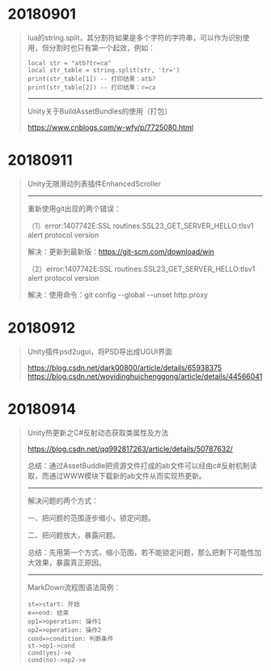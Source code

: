 # 20180901

> lua的string.split，其分割符如果是多个字符的字符串，可以作为识别使用，但分割时也只有第一个起效，例如：
>
> ```
> local str = "atb?tr=ca"
> local str_table = string.split(str, 'tr=')
> print(str_table[1]) -- 打印结果：atb?
> print(str_table[2]) -- 打印结果：r=ca
> ```
> ------
>
> Unity关于BuildAssetBundles的使用（打包）
>
> https://www.cnblogs.com/w-wfy/p/7725080.html

# 20180911

> Unity无限滑动列表插件EnhancedScroller
>
> ------
>
> 重新使用git出现的两个错误：
>
> （1）error:1407742E:SSL routines:SSL23_GET_SERVER_HELLO:tlsv1 alert protocol version
>
> 解决：更新到最新版：https://git-scm.com/download/win
>
> （2）error:1407742E:SSL routines:SSL23_GET_SERVER_HELLO:tlsv1 alert protocol version
>
> 解决：使用命令：git config --global --unset http.proxy 

# 20180912

> Unity插件psd2ugui，将PSD导出成UGUI界面
> 
> https://blog.csdn.net/dark00800/article/details/65938375
> https://blog.csdn.net/woyidinghuichenggong/article/details/44566041

# 20180914

> Unity热更新之C#反射动态获取类属性及方法
> 
> https://blog.csdn.net/qq992817263/article/details/50787632/
> 
> 总结：通过AssetBuddle把资源文件打成的ab文件可以经由c#反射机制读取，而通过WWW模块下载新的ab文件从而实现热更新。
>
> ------
> 
> 解决问题的两个方式：
>
> 一、把问题的范围逐步缩小，锁定问题。
> 
> 二、把问题放大，暴露问题。
> 
> 总结：先用第一个方式，缩小范围，若不能锁定问题，那么把剩下可能性加大效果，暴露真正原因。
> 
> ------
> 
> MarkDown流程图语法简例：
>
> ```flow
> st=>start: 开始
> e=>end: 结束
> op1=>operation: 操作1
> op2=>operation: 操作2
> cond=>condition: 判断条件
> st->op1->cond
> cond(yes)->e
> cond(no)->op2->e
> ```
>


